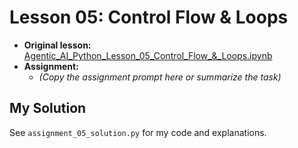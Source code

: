 # Lesson 05: Control Flow & Loops

- **Original lesson:** [Agentic_AI_Python_Lesson_05_Control_Flow_&_Loops.ipynb](https://github.com/panaverse/learn-modern-ai-python/tree/main/00_python_colab/05_control_flow)
- **Assignment:**
  - *(Copy the assignment prompt here or summarize the task)*

## My Solution

See `assignment_05_solution.py` for my code and explanations. 